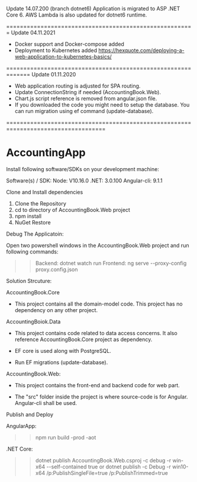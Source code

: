 
Update 14.07.200 (branch dotnet6)
Application is migrated to ASP .NET Core 6. 
AWS Lambda is also updated for dotnet6 runtime.

 
=======================================================
Update 04.11.2021

- Docker support and Docker-compose added
- Deployment to Kubernetes added
https://hexquote.com/deploying-a-web-application-to-kubernetes-basics/

=============================================================
Update 01.11.2020

- Web application routing is adjusted for SPA routing.
- Update ConnectionString if needed (AccountingBook.Web).
- Chart.js script reference is removed from angular.json file.
- If you downloaded the code you might need to setup the database. You can run migration using ef command (update-database).

===================================================================================

# AccountingApp

Install following software/SDKs on your development machine:

Software(s) / SDK:
Node: V10.16.0
.NET: 3.0.100
Angular-cli: 9.1.1


Clone and Install dependencies

1. Clone the Repository
2. cd to directory of AccountingBook.Web project
3. npm install
4. NuGet Restore

Debug The Applicatoin:

Open two powershell windows in the AccountingBook.Web project and run following commands:

>> Backend: dotnet watch run
>> Frontend: ng serve --proxy-config proxy.config.json



Solution Strcuture:

AccountingBook.Core

- This project contains all the domain-model code. This project has no dependency on any other project.

AccountingBoiok.Data

- This project contains code related to data access concerns. It also reference AccountingBook.Core project as dependency.

- EF core is used along with PostgreSQL.

- Run EF migrations (update-database).

AccountingBook.Web:

- This project contains the front-end and backend code for web part.

- The "src" folder inside the project is where source-code is for Angular. Angular-cli shall be used.

	
Publish and Deploy

AngularApp:
>> npm run build -prod -aot

.NET Core:
>>dotnet publish AccountingBook.Web.csproj -c debug -r win-x64 --self-contained true
or
>>dotnet publish -c Debug -r win10-x64 /p:PublishSingleFile=true /p:PublishTrimmed=true

